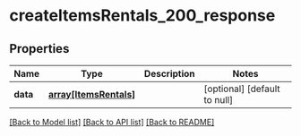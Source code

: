 # createItemsRentals_200_response

## Properties
Name | Type | Description | Notes
------------ | ------------- | ------------- | -------------
**data** | [**array[ItemsRentals]**](ItemsRentals.md) |  | [optional] [default to null]

[[Back to Model list]](../README.md#documentation-for-models) [[Back to API list]](../README.md#documentation-for-api-endpoints) [[Back to README]](../README.md)


